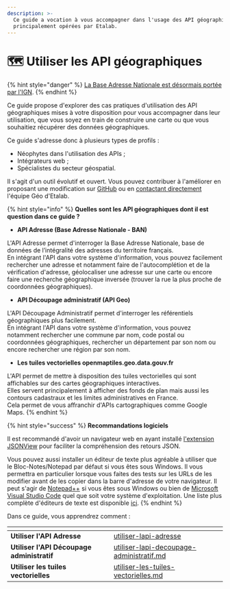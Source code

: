 ```yaml
---
description: >-
  Ce guide a vocation à vous accompagner dans l'usage des API géographiques
  principalement opérées par Etalab.
---
```


# 🗺 Utiliser les API géographiques

{% hint style="danger" %}
[La Base Adresse Nationale est désormais portée par l'IGN](https://www.numerique.gouv.fr/espace-presse/la-base-adresse-nationale-ban-franchit-de-nouvelles-etapes-en-poursuivant-son-action-au-sein-de-lign/).&#x20;
{% endhint %}

Ce guide propose d'explorer des cas pratiques d'utilisation des API géographiques mises à votre disposition pour vous accompagner dans leur utilisation, que vous soyez en train de construire une carte ou que vous souhaitiez récupérer des données géographiques.

Ce guide s'adresse donc à plusieurs types de profils :

* Néophytes dans l'utilisation des APIs ;
* Intégrateurs web ;&#x20;
* Spécialistes du secteur géospatial.&#x20;

Il s'agit d'un outil évolutif et ouvert. Vous pouvez contribuer à l'améliorer en proposant une modification sur [GitHub](https://github.com/etalab/guides.etalab.gouv.fr/edit/master/apis-geo/) ou en [contactant directement](mailto:geo@data.gouv.fr) l'équipe Géo d'Etalab.&#x20;

{% hint style="info" %}
**Quelles sont les API géographiques dont il est question dans ce guide ?**&#x20;

* **API Adresse (Base Adresse Nationale - BAN)**

L'API Adresse permet d'interroger la Base Adresse Nationale, base de données de l’intégralité des adresses du territoire français. \
En intégrant l'API dans votre système d'information, vous pouvez facilement rechercher une adresse et notamment faire de l'autocomplétion et de la vérification d'adresse,  géolocaliser une adresse sur une carte ou encore faire une recherche géographique inversée (trouver la rue la plus proche de coordonnées géographiques).

* **API Découpage administratif (API Geo)**

L'API Découpage Administratif permet d'interroger les référentiels géographiques plus facilement. \
En intégrant l'API dans votre système d'information, vous pouvez notamment rechercher une commune par nom, code postal ou coordonnées géographiques, rechercher un département par son nom ou encore rechercher une région par son nom.&#x20;

* **Les tuiles vectorielles openmaptiles.geo.data.gouv.fr**

L'API permet de mettre à disposition des tuiles vectorielles qui sont affichables sur des cartes géographiques interactives. \
Elles servent principalement à afficher des fonds de plan mais aussi les contours cadastraux et les limites administratives en France. \
Cela permet de vous affranchir d'APIs cartographiques comme Google Maps.
{% endhint %}

{% hint style="success" %}
**Recommandations logiciels**

Il est recommandé d'avoir un navigateur web en ayant installé [l'extension JSONView](https://jsonview.com/) pour faciliter la compréhension des retours JSON.

Vous pouvez aussi installer un éditeur de texte plus agréable à utiliser que le Bloc-Notes/Notepad par défaut si vous êtes sous Windows. Il vous permettra en particulier lorsque vous faites des tests sur les URLs de les modifier avant de les copier dans la barre d'adresse de votre navigateur. Il peut s'agir de [Notepad++](https://notepad-plus-plus.org/downloads/) si vous êtes sous Windows ou bien de [Microsoft Visual Studio Code](https://code.visualstudio.com/) quel que soit votre système d'exploitation. Une liste plus complète d'éditeurs de texte est disponible [ici](https://fr.wikipedia.org/wiki/%C3%89diteur\_de\_texte#%C3%89diteurs\_de\_texte\_couramment\_utilis%C3%A9s).&#x20;
{% endhint %}

Dans ce guide, vous apprendrez comment :&#x20;

<table data-card-size="large" data-view="cards"><thead><tr><th></th><th data-hidden data-card-target data-type="content-ref"></th></tr></thead><tbody><tr><td><strong>Utiliser l'API Adresse</strong> </td><td><a href="utiliser-lapi-adresse/">utiliser-lapi-adresse</a></td></tr><tr><td><strong>Utiliser l'API Découpage administratif</strong></td><td><a href="utiliser-lapi-decoupage-administratif.md">utiliser-lapi-decoupage-administratif.md</a></td></tr><tr><td><strong>Utiliser les tuiles vectorielles</strong></td><td><a href="utiliser-les-tuiles-vectorielles.md">utiliser-les-tuiles-vectorielles.md</a></td></tr></tbody></table>
